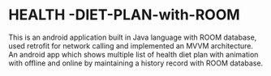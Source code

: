 # HEALTH -DIET-PLAN-with-ROOM
This is an android application built in Java language with ROOM database,
used retrofit for network calling and implemented an MVVM architecture.
 An android app which shows multiple list of health diet plan with animation
  with offline and online by maintaining a history record with ROOM database.
